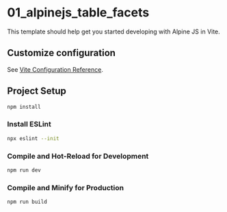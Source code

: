 # 01_alpinejs_table_facets

This template should help get you started developing with Alpine JS in Vite.

## Customize configuration

See [Vite Configuration Reference](https://vitejs.dev/config/).

## Project Setup

```sh
npm install
```

### Install ESLint
```sh
npx eslint --init
```

### Compile and Hot-Reload for Development

```sh
npm run dev
```

### Compile and Minify for Production

```sh
npm run build
```
